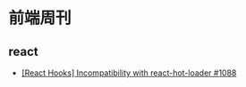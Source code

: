 # 前端周刊

## react

* [[React Hooks] Incompatibility with react-hot-loader #1088](https://github.com/gaearon/react-hot-loader/issues/1088)
